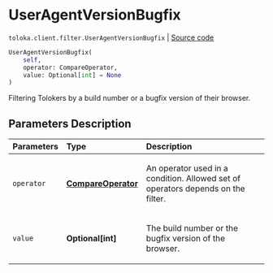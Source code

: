 # UserAgentVersionBugfix
`toloka.client.filter.UserAgentVersionBugfix` | [Source code](https://github.com/Toloka/toloka-kit/blob/v1.0.2/src/client/filter.py#L731)

```python
UserAgentVersionBugfix(
    self,
    operator: CompareOperator,
    value: Optional[int] = None
)
```

Filtering Tolokers by a build number or a bugfix version of their browser.

## Parameters Description

| Parameters | Type | Description |
| :----------| :----| :-----------|
`operator`|**[CompareOperator](toloka.client.primitives.operators.CompareOperator.md)**|<p>An operator used in a condition. Allowed set of operators depends on the filter.</p>
`value`|**Optional\[int\]**|<p>The build number or the bugfix version of the browser.</p>

